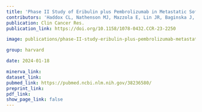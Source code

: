 ```yaml
---
title: 'Phase II Study of Eribulin plus Pembrolizumab in Metastatic Soft Tissue Sarcomas: Clinical Outcomes and Biological Correlates.'
contributors: 'Haddox CL, Nathenson MJ, Mazzola E, Lin JR, Baginska J, Nau A, Weirather JL, Choy E, Marino-Enriquez A, Morgan JA, Cote GM, Merriam P, Wagner AJ, Sorger PK, Santagata S, George S. (2024).'
publication: Clin Cancer Res.
publication_link: https://doi.org/10.1158/1078-0432.CCR-23-2250

image: publications/phase-II-study-eribulin-plus-pembrolizumab-metastatic-soft-tissue-sarcomas.jpg

group: harvard

date: 2024-01-18

minerva_link:
dataset_link:
pubmed_link: https://pubmed.ncbi.nlm.nih.gov/38236580/
preprint_link:
pdf_link:
show_page_link: false
---
```

